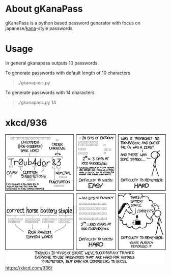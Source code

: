 # About gKanaPass
gKanaPass is a python based password generator with focus on japanese/[kana](https://en.wikipedia.org/wiki/Kana)-style passwords.


# Usage
In general gkanapass outputs 10 passwords.

To generate passwords with default length of 10 characters
> ./gkanapass.py

To generate passwords with 14 characters
> ./gkanapass.py 14


# xkcd/936
![xkcd](https://raw.githubusercontent.com/yafp/gkanapass/master/doc/xkcd_936_password_strength.png)
https://xkcd.com/936/
